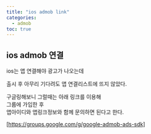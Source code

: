 ```yaml
---
title: "ios admob link"
categories: 
  - admob
toc: true
---
```


## ios admob 연결

ios는 앱 연결해야 광고가 나오는데

출시 후 아무리 기다려도 앱 연결리스트에 뜨지 않았다.

구글링해보니 그럴때는 아래 링크를 이용해  
그룹에 가입한 후  
앱아이디와 앱링크정보와 함께 문의하면 된다고 한다.

[https://groups.google.com/g/google-admob-ads-sdk]